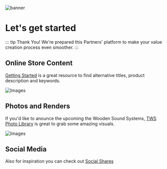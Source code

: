 ![banner](https://uploads-ssl.webflow.com/577fb500e970a606264913c7/6278d606dc4cb05881b231e2_Kurumsal-2022-1.jpg)

# Let's get started

::: tip Thank You!
We're prepared this Partners' platform to make your value creation process even smoother.
:::

## Online Store Content

[Getting Started](/getting-started) is a great resource to find alternative titles, product description and keywords.

![Images](/SS.jpg)

## Photos and Renders

If you'd like to anounce the upcoming the Wooden Sound Systems, [TWS Photo Library](https://tws-images.bitti-gitti.com)
is great to grab some amazing visuals.

![Images](/images1.jpg)

## Social Media

Also for inspiration you can check out [Social Shares](https://shares.bitti-gitti.com)
